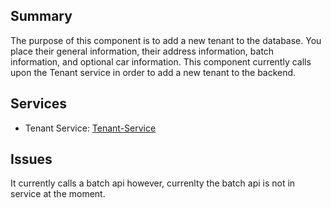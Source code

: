 ## Summary
The purpose of this component is to add a new tenant to the database. You place their general information, their address information, batch information, and optional car information. This component currently calls upon the Tenant service in order to add a new tenant to the backend. 

## Services
- Tenant Service: [Tenant-Service]

## Issues
It currently calls a batch api however, currenlty the batch api is not in service at the moment.

[Tenant-Service]: ../Services/Tenant/Tenant.md